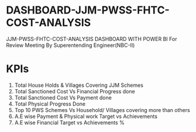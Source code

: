 # DASHBOARD-JJM-PWSS-FHTC-COST-ANALYSIS
JJM-PWSS-FHTC-COST-ANALYSIS  DASHBOARD WITH POWER BI For Review Meeting By Superentending Engineer(NBC-II)


 # KPIs
 1. Total House Holds & Villages Covering JJM Schemes
 2. Total Sanctioned Cost Vs Financial Progress done
 3. Total Sanctioned Cost Vs Payment done
 4. Total Physical Progress Done
 5. Top 10 PWS Schemes Vs Household/ Villages covering more than others
 6. A.E wise Payment & Physical work Target vs Achievements
 7. A.E wise Financial Target vs Achievements %

